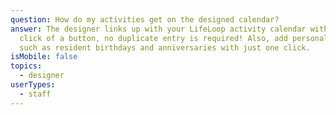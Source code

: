 ```yaml
---
question: How do my activities get on the designed calendar?
answer: The designer links up with your LifeLoop activity calendar with the
  click of a button, no duplicate entry is required! Also, add personal touches
  such as resident birthdays and anniversaries with just one click.
isMobile: false
topics:
  - designer
userTypes:
  - staff
---
```

